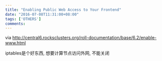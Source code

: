 ```yaml
---
title: "Enabling Public Web Access to Your Frontend"
date: "2016-07-08T11:31:00+08:00"
tags: ['OTHERS']
comments: 
---
```



via <http://central6.rocksclusters.org/roll-documentation/base/6.2/enable-www.html>

iptables是个好东西, 想要计算节点访问外网, 不能关闭